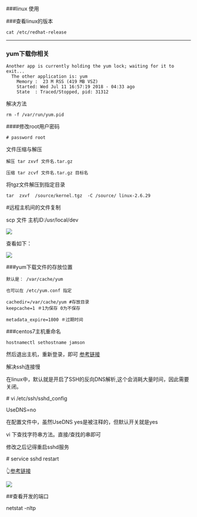 ###linux 使用


###查看linux的版本

```
cat /etc/redhat-release
```

---------
### yum下载你相关
```
Another app is currently holding the yum lock; waiting for it to exit...
  The other application is: yum
    Memory :  23 M RSS (419 MB VSZ)
    Started: Wed Jul 11 16:57:19 2018 - 04:33 ago
    State  : Traced/Stopped, pid: 31312
```
解决方法

```
rm -f /var/run/yum.pid
```


####修改root用户密码

```
# password root

```

文件压缩与解压

```
解压 tar zxvf 文件名.tar.gz

压缩 tar zcvf 文件名.tar.gz 目标名

```
将tgz文件解压到指定目录

	tar  zxvf  /source/kernel.tgz  -C /source/ linux-2.6.29



#远程主机间的文件复制

scp 文件 主机ID:/usr/local/dev

![](http://p2ehgqigv.bkt.clouddn.com/18-2-1/5615871.jpg)

查看如下：

![](http://p2ehgqigv.bkt.clouddn.com/18-2-1/63776057.jpg)


###yum下载文件的存放位置

```
默认是： /var/cache/yum

也可以在 /etc/yum.conf 指定

cachedir=/var/cache/yum #存放目录
keepcache=1 ＃1为保存 0为不保存

metadata_expire=1800 ＃过期时间  
```


###centos7主机重命名

```
hostnamectl sethostname jamson
```
然后退出主机，重新登录，即可
[参考链接 ](http://www.linuxidc.com/Linux/2017-03/141355.htm)



解决ssh连接慢

在linux中，默认就是开启了SSH的反向DNS解析,这个会消耗大量时间，因此需要关闭。

\# vi /etc/ssh/sshd_config

UseDNS=no

在配置文件中，虽然UseDNS yes是被注释的，但默认开关就是yes

vi 下查找字符串方法。直接/查找的串即可


修改之后记得重启sshd服务

\# service sshd restart

👆[参考链接](http://blog.csdn.net/doiido/article/details/43793391)


![](http://p2ehgqigv.bkt.clouddn.com/18-4-14/44815448.jpg)

##查看开发的端口

netstat -nltp 







